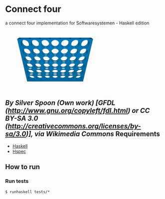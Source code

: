 Connect four
============

a connect four implementation for Softwaresystemen - Haskell edition

![Connect four demo run](connect-four.gif)

*By Silver Spoon (Own work) [GFDL (http://www.gnu.org/copyleft/fdl.html) or CC BY-SA 3.0 (http://creativecommons.org/licenses/by-sa/3.0)], via Wikimedia Commons*
Requirements
------------
* [Haskell](https://www.haskell.org/platform/)
* [Hspec](http://hspec.github.io/)

How to run
----------
### Run tests
    $ runhaskell tests/*
